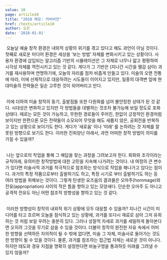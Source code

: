 ```yaml
---
value: 10
page: article10
title: "2018 메모: 커버버전"
href: /texts/article10
author: 오은
date: '2018-01-01'
---
```

&nbsp;오늘날 예술 창작 환경은 내외적 상황의 위기를 겪고 있다고 해도 과언이 아닐 것이다. 첫째로 새로운 미디어 환경은 세상을 ‘보는 방법’ 자체를 변화시키고 있는 상황이다. 사용자 환경에 삽입되는 알고리즘 기반의 시뮬레이션은 그 자체로 너무나 얇고 평평하여 시각성 자체를 역전시키고 있는 것 같다. 게다가 그 기반은 (지나간 시간을 땔감 삼아) 과거를 재사용하며 연명하기에, 오늘의 자리를 점차 비좁게 만들고 있다. 미술의 오랜 전통에 따라, 이에 선제적으로 대응하려는 시도들이 이어지고 있지만, 일종의 대격변 앞에 현대미술의 전략들은 일순 고루한 것이 되어버리고 만다.<br><br>

&nbsp;이에 더하여 미술 창작의 동기, 출발점들 또한 다원화를 넘어 불안정한 상태가 된 것 같다. 시대성은 변화하고 있지만 각 방법들을 대별하는 것조차 불가능해 보일 정도로 포화상태다. 때로는 모든 것이 가능하고, 무한한 경로들이 주어진, 한없이 긍정적인 환경처럼 보이지만 한편으론 모든 전략들이 소모되어 무엇을 해도 새롭지 않은, 공회전을 반복하고 있는 상황으로 보이기도 한다. 게다가 ‘새로움’ 이나 ‘미래’ 를 논하려는 것 자체를 잘못된 방향으로 보기도 한다. 이러한 진퇴양난 아래서, 과연 어떠한 창작 방법이 의미를 가질 수 있을까?<br><br>

&nbsp;나는 앞으로의 작업을 통해 그 해답을 찾는 과정을 그려보고자 한다. 회화와 조각이라는 규칙아래, 유의미한 창작방법에 대한 고민을 지속해 나가려는 것이다. 내 여정의 큰 변수가 있다면 미술사적 과거를 적극적으로 참조하는 방식으로 작업을 해나가고 있다는 점이다. 과거의 특정 작품으로부터 출발하기도 하고, 특정 시기로 부터 출발하기도 하는 등 여러 방법을 취해보는 것이다. 그렇게 탄생한 요즈음의 결과물은 오마주(hommage)와 전유(appropriation) 사이의 작은 틈을 향하고 있는 모양새다. 단순한 오마주 도 아니고 공격적 전유도 아닌 어떤 참조적 방향성을 향하고 있는 것 같다.<br><br>

&nbsp;이러한 방향성이 창작의 내외적 위기 상황에 모두 대응할 수 있을까? 지나간 시간이 미디어를 타고 흐르며 오늘을 잠식하고 있는 상황에, 과거를 또다시 재료로 삼아 그저 유희하는 것 처럼 보일 우려는 충분히 있다. 그러나 성찰적 자세로 과거를 세밀하게 돌아본다면 오히려 그것을 무기로 삼을 수 있을 것이다. 더불어 창작의 완전한 자유 속에서 어떠한 방향을 선택하든 자의적이 될 수 밖에 없다면, 미술 그 자체, 미술사로 돌아가는 것도 한 방향이 될 수 있을 것이다. 물론, 과거를 참조하는 접근법 자체는 새로운 것이 아니다. 하지만 태도와 경유 지점을 명확히 설정한다면 바늘구멍을 통과하듯 미래를 그려낼 수 있지 않을까?